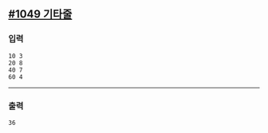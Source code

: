 [#1049 기타줄](https://www.acmicpc.net/problem/1049)
---

### 입력
```
10 3
20 8
40 7
60 4
```

---
### 출력
```
36
```